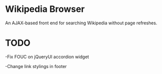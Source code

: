 # Wikipedia Browser

An AJAX-based front end for searching Wikipedia without page refreshes.

# TODO
-Fix FOUC on jQueryUI accordion widget

-Change link stylings in footer
